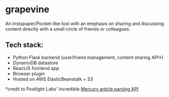 # grapevine

An Instapaper/Pocket-like tool with an emphasis on sharing and discussing content directly with a small circle of friends or colleagues.

## Tech stack:
- Python Flask backend (user/friend management, content sharing API*)
- DynamoDB datastore
- ReactJS frontend app
- Browser plugin
- Hosted on AWS ElasticBeanstalk + S3

*credit to Postlight Labs' incredible [Mercury article parsing API](https://mercury.postlight.com/web-parser/)
